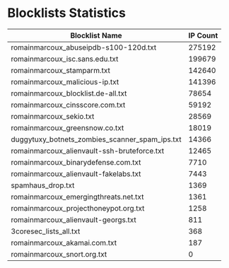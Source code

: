 # Blocklists Statistics
| Blocklist Name | IP Count |
|----|----|
| romainmarcoux_abuseipdb-s100-120d.txt | 275192 |
| romainmarcoux_isc.sans.edu.txt | 199679 |
| romainmarcoux_stamparm.txt | 142640 |
| romainmarcoux_malicious-ip.txt | 141396 |
| romainmarcoux_blocklist.de-all.txt | 78654 |
| romainmarcoux_cinsscore.com.txt | 59192 |
| romainmarcoux_sekio.txt | 28569 |
| romainmarcoux_greensnow.co.txt | 18019 |
| duggytuxy_botnets_zombies_scanner_spam_ips.txt | 14366 |
| romainmarcoux_alienvault-ssh-bruteforce.txt | 12465 |
| romainmarcoux_binarydefense.com.txt | 7710 |
| romainmarcoux_alienvault-fakelabs.txt | 7443 |
| spamhaus_drop.txt | 1369 |
| romainmarcoux_emergingthreats.net.txt | 1361 |
| romainmarcoux_projecthoneypot.org.txt | 1258 |
| romainmarcoux_alienvault-georgs.txt | 811 |
| 3coresec_lists_all.txt | 368 |
| romainmarcoux_akamai.com.txt | 187 |
| romainmarcoux_snort.org.txt | 0 |
